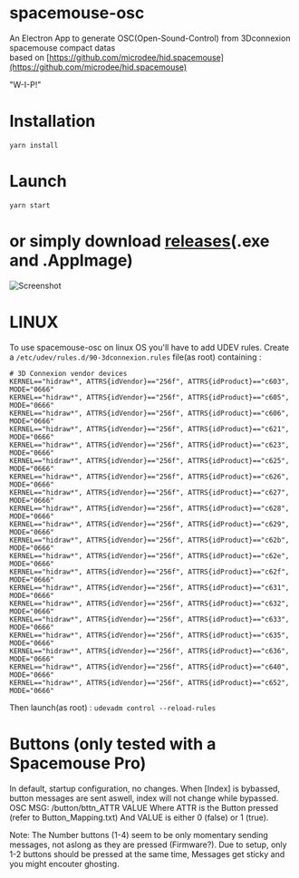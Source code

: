 # spacemouse-osc

An Electron App to generate OSC(Open-Sound-Control) from 3Dconnexion spacemouse compact datas  \
based on [https://github.com/microdee/hid.spacemouse](https://github.com/microdee/hid.spacemouse) 

"W-I-P!" 

# Installation 
`yarn install`

# Launch
`yarn start`


# or simply download [releases](https://github.com/dewiweb/spacemouse-osc/releases)(.exe and .AppImage) 


![Screenshot](/src/assets/screenshot.png)

#  LINUX

To use spacemouse-osc on linux OS you'll have to add UDEV rules. Create a `/etc/udev/rules.d/90-3dconnexion.rules` file(as root) containing :

    # 3D Connexion vendor devices   
    KERNEL=="hidraw*", ATTRS{idVendor}=="256f", ATTRS{idProduct}=="c603", MODE="0666"   
    KERNEL=="hidraw*", ATTRS{idVendor}=="256f", ATTRS{idProduct}=="c605", MODE="0666"   
    KERNEL=="hidraw*", ATTRS{idVendor}=="256f", ATTRS{idProduct}=="c606", MODE="0666"   
    KERNEL=="hidraw*", ATTRS{idVendor}=="256f", ATTRS{idProduct}=="c621", MODE="0666"   
    KERNEL=="hidraw*", ATTRS{idVendor}=="256f", ATTRS{idProduct}=="c623", MODE="0666"   
    KERNEL=="hidraw*", ATTRS{idVendor}=="256f", ATTRS{idProduct}=="c625", MODE="0666"   
    KERNEL=="hidraw*", ATTRS{idVendor}=="256f", ATTRS{idProduct}=="c626", MODE="0666"   
    KERNEL=="hidraw*", ATTRS{idVendor}=="256f", ATTRS{idProduct}=="c627", MODE="0666"   
    KERNEL=="hidraw*", ATTRS{idVendor}=="256f", ATTRS{idProduct}=="c628", MODE="0666"   
    KERNEL=="hidraw*", ATTRS{idVendor}=="256f", ATTRS{idProduct}=="c629", MODE="0666"   
    KERNEL=="hidraw*", ATTRS{idVendor}=="256f", ATTRS{idProduct}=="c62b", MODE="0666"   
    KERNEL=="hidraw*", ATTRS{idVendor}=="256f", ATTRS{idProduct}=="c62e", MODE="0666"   
    KERNEL=="hidraw*", ATTRS{idVendor}=="256f", ATTRS{idProduct}=="c62f", MODE="0666"   
    KERNEL=="hidraw*", ATTRS{idVendor}=="256f", ATTRS{idProduct}=="c631", MODE="0666"   
    KERNEL=="hidraw*", ATTRS{idVendor}=="256f", ATTRS{idProduct}=="c632", MODE="0666"   
    KERNEL=="hidraw*", ATTRS{idVendor}=="256f", ATTRS{idProduct}=="c633", MODE="0666"   
    KERNEL=="hidraw*", ATTRS{idVendor}=="256f", ATTRS{idProduct}=="c635", MODE="0666"   
    KERNEL=="hidraw*", ATTRS{idVendor}=="256f", ATTRS{idProduct}=="c636", MODE="0666"   
    KERNEL=="hidraw*", ATTRS{idVendor}=="256f", ATTRS{idProduct}=="c640", MODE="0666"   
    KERNEL=="hidraw*", ATTRS{idVendor}=="256f", ATTRS{idProduct}=="c652", MODE="0666"   

Then launch(as root) : `udevadm control --reload-rules`

# Buttons (only tested with a Spacemouse Pro)
In default, startup configuration, no changes.
When [Index] is bybassed, button messages are sent aswell, index will not change while bypassed.
OSC MSG: /button/bttn_ATTR VALUE
Where ATTR is the Button pressed (refer to Button_Mapping.txt)
And VALUE is either 0 (false) or 1 (true).

Note: 
The Number buttons (1-4) seem to be only momentary sending messages, not aslong as they are pressed (Firmware?).
Due to setup, only 1-2 buttons should be pressed at the same time, Messages get sticky and you might encouter ghosting.